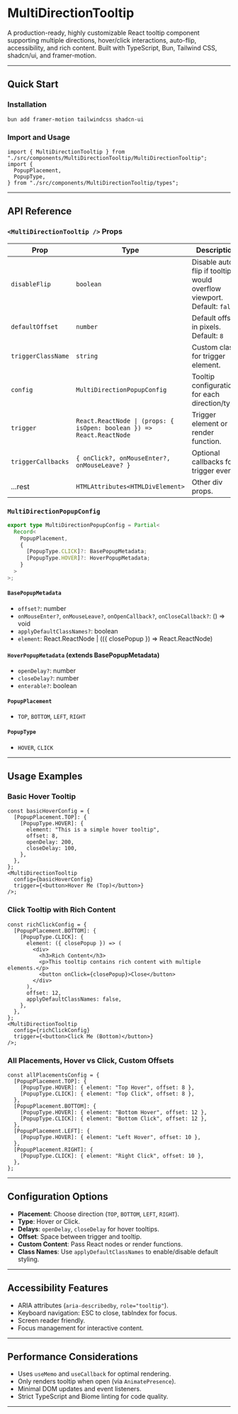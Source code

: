 # MultiDirectionTooltip

A production-ready, highly customizable React tooltip component supporting multiple directions, hover/click interactions, auto-flip, accessibility, and rich content. Built with TypeScript, Bun, Tailwind CSS, shadcn/ui, and framer-motion.

---

## Quick Start

### Installation

```
bun add framer-motion tailwindcss shadcn-ui
```

### Import and Usage

```tsx
import { MultiDirectionTooltip } from "./src/components/MultiDirectionTooltip/MultiDirectionTooltip";
import {
  PopupPlacement,
  PopupType,
} from "./src/components/MultiDirectionTooltip/types";
```

---

## API Reference

### `<MultiDirectionTooltip />` Props

| Prop               | Type                                                                 | Description                                                            |
| ------------------ | -------------------------------------------------------------------- | ---------------------------------------------------------------------- |
| `disableFlip`      | `boolean`                                                            | Disable auto-flip if tooltip would overflow viewport. Default: `false` |
| `defaultOffset`    | `number`                                                             | Default offset in pixels. Default: `8`                                 |
| `triggerClassName` | `string`                                                             | Custom class for trigger element.                                      |
| `config`           | `MultiDirectionPopupConfig`                                          | Tooltip configuration for each direction/type.                         |
| `trigger`          | `React.ReactNode \| (props: { isOpen: boolean }) => React.ReactNode` | Trigger element or render function.                                    |
| `triggerCallbacks` | `{ onClick?, onMouseEnter?, onMouseLeave? }`                         | Optional callbacks for trigger events.                                 |
| ...rest            | `HTMLAttributes<HTMLDivElement>`                                     | Other div props.                                                       |

### `MultiDirectionPopupConfig`

```ts
export type MultiDirectionPopupConfig = Partial<
  Record<
    PopupPlacement,
    {
      [PopupType.CLICK]?: BasePopupMetadata;
      [PopupType.HOVER]?: HoverPopupMetadata;
    }
  >
>;
```

#### `BasePopupMetadata`

- `offset?`: number
- `onMouseEnter?`, `onMouseLeave?`, `onOpenCallback?`, `onCloseCallback?`: () => void
- `applyDefaultClassNames?`: boolean
- `element`: React.ReactNode | (({ closePopup }) => React.ReactNode)

#### `HoverPopupMetadata` (extends BasePopupMetadata)

- `openDelay?`: number
- `closeDelay?`: number
- `enterable?`: boolean

#### `PopupPlacement`

- `TOP`, `BOTTOM`, `LEFT`, `RIGHT`

#### `PopupType`

- `HOVER`, `CLICK`

---

## Usage Examples

### Basic Hover Tooltip

```tsx
const basicHoverConfig = {
  [PopupPlacement.TOP]: {
    [PopupType.HOVER]: {
      element: "This is a simple hover tooltip",
      offset: 8,
      openDelay: 200,
      closeDelay: 100,
    },
  },
};
<MultiDirectionTooltip
  config={basicHoverConfig}
  trigger={<button>Hover Me (Top)</button>}
/>;
```

### Click Tooltip with Rich Content

```tsx
const richClickConfig = {
  [PopupPlacement.BOTTOM]: {
    [PopupType.CLICK]: {
      element: ({ closePopup }) => (
        <div>
          <h3>Rich Content</h3>
          <p>This tooltip contains rich content with multiple elements.</p>
          <button onClick={closePopup}>Close</button>
        </div>
      ),
      offset: 12,
      applyDefaultClassNames: false,
    },
  },
};
<MultiDirectionTooltip
  config={richClickConfig}
  trigger={<button>Click Me (Bottom)</button>}
/>;
```

### All Placements, Hover vs Click, Custom Offsets

```tsx
const allPlacementsConfig = {
  [PopupPlacement.TOP]: {
    [PopupType.HOVER]: { element: "Top Hover", offset: 8 },
    [PopupType.CLICK]: { element: "Top Click", offset: 8 },
  },
  [PopupPlacement.BOTTOM]: {
    [PopupType.HOVER]: { element: "Bottom Hover", offset: 12 },
    [PopupType.CLICK]: { element: "Bottom Click", offset: 12 },
  },
  [PopupPlacement.LEFT]: {
    [PopupType.HOVER]: { element: "Left Hover", offset: 10 },
  },
  [PopupPlacement.RIGHT]: {
    [PopupType.CLICK]: { element: "Right Click", offset: 10 },
  },
};
```

---

## Configuration Options

- **Placement**: Choose direction (`TOP`, `BOTTOM`, `LEFT`, `RIGHT`).
- **Type**: Hover or Click.
- **Delays**: `openDelay`, `closeDelay` for hover tooltips.
- **Offset**: Space between trigger and tooltip.
- **Custom Content**: Pass React nodes or render functions.
- **Class Names**: Use `applyDefaultClassNames` to enable/disable default styling.

---

## Accessibility Features

- ARIA attributes (`aria-describedby`, `role="tooltip"`).
- Keyboard navigation: ESC to close, tabIndex for focus.
- Screen reader friendly.
- Focus management for interactive content.

---

## Performance Considerations

- Uses `useMemo` and `useCallback` for optimal rendering.
- Only renders tooltip when open (via `AnimatePresence`).
- Minimal DOM updates and event listeners.
- Strict TypeScript and Biome linting for code quality.

---